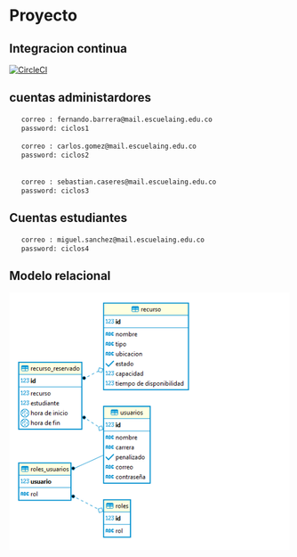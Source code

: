 # Proyecto

## Integracion continua

[![CircleCI](https://circleci.com/gh/Team-Ciclos-2019/Proyecto.svg?style=svg)](https://circleci.com/gh/Team-Ciclos-2019/Proyecto)

## cuentas administardores

       correo : fernando.barrera@mail.escuelaing.edu.co
       password: ciclos1
       
       correo : carlos.gomez@mail.escuelaing.edu.co
       password: ciclos2
       
         
       correo : sebastian.caseres@mail.escuelaing.edu.co
       password: ciclos3
       
## Cuentas estudiantes

       correo : miguel.sanchez@mail.escuelaing.edu.co
       password: ciclos4
       

## Modelo relacional

![imgen1](https://github.com/fernando-b15/Cnyt-lab1/blob/master/modelo%20relacional.PNG)  
       

